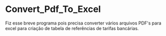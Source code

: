 # Convert_Pdf_To_Excel

Fiz esse breve programa pois precisa converter vários arquivos PDF's para excel para criação de tabela de referências de tarifas bancárias.
